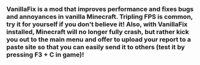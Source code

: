 ### VanillaFix is a mod that improves performance and fixes bugs and annoyances in vanilla Minecraft. Tripling FPS is common, try it for yourself if you don't believe it! Also, with VanillaFix installed, Minecraft will no longer fully crash, but rather kick you out to the main menu and offer to upload your report to a paste site so that you can easily send it to others (test it by pressing F3 + C in game)!
